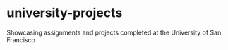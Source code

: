 # university-projects
Showcasing assignments and projects completed at the University of San Francisco
